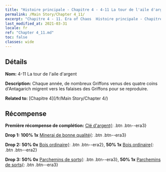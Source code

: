 ```yaml
---
title: "Histoire principale - Chapitre 4 - 4-11 La tour de l'aile d'argent"
permalink: /Main Story/Chapter 4_11/
excerpt: "Chapitre 4 - 11. Era of Chaos  Histoire principale - Chapitre 4_11. 4-11 La tour de l'aile d'argent"
last_modified_at: 2021-03-31
locale: fr
ref: "Chapter 4_11.md"
toc: false
classes: wide
---
```


## Détails

 **Nom:** 4-11 La tour de l'aile d'argent

 **Description:** Chaque année, de nombreux Griffons venus des quatre coins d'Antagarich migrent vers les falaises des Griffons pour se reproduire.

 **Related to:** [Chapitre 4](/fr/Main Story/Chapter 4/)

## Récompense

 **Première récompense de complétion:** [Clé d'argent](/fr/Items/con_693/){: .btn .btn--era3}

 **Drop 1:** **100% 1x** [Minerai de bonne qualité](/fr/Items/mat_12/){: .btn .btn--era3}

 **Drop 2:** **50% 0x** [Bois ordinaire](/fr/Items/mat_7/){: .btn .btn--era2}, **50% 1x** [Bois ordinaire](/fr/Items/mat_7/){: .btn .btn--era2}

 **Drop 3:** **50% 0x** [Parchemins de sorts](/fr/Items/con_694/){: .btn .btn--era3}, **50% 1x** [Parchemins de sorts](/fr/Items/con_694/){: .btn .btn--era3}

